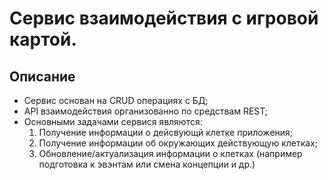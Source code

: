 # Сервис взаимодействия с игровой картой.

## Описание
- Сервис основан на CRUD операциях с БД;
- API взаимодействия организованно по средствам REST;
- Основными задачами сервися являются:
    1. Получение информации о дейсвующй клетке приложения;
    2. Получение информации об окружающих действующую клетках;
    3. Обновление/актуализация информации о клетках (например подготовка к эвэнтам или смена концепции и др.)